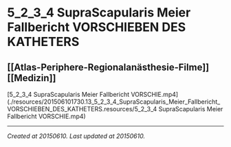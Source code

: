 # 5_2_3_4 SupraScapularis Meier Fallbericht VORSCHIEBEN DES KATHETERS
 [[Atlas-Periphere-Regionalanästhesie-Filme]] [[Medizin]] 
---



[5\_2\_3\_4 SupraScapularis Meier Fallbericht VORSCHIE.mp4](./resources/201506101730.13_5_2_3_4_SupraScapularis_Meier_Fallbericht_VORSCHIEBEN_DES_KATHETERS.resources/5_2_3_4 SupraScapularis Meier Fallbericht VORSCHIE.mp4)

---

_Created at 20150610._
_Last updated at 20150610._



